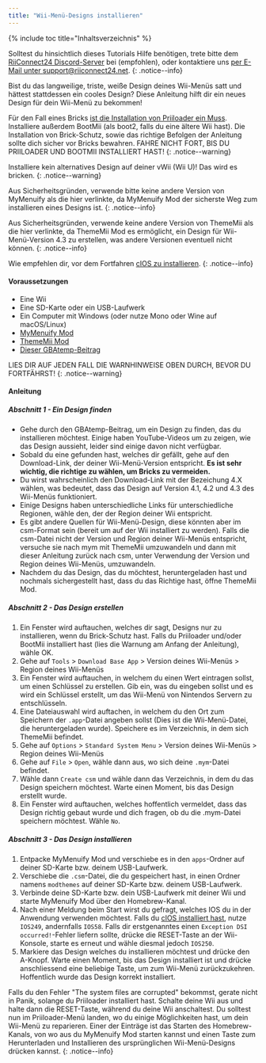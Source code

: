 ```yaml
---
title: "Wii-Menü-Designs installieren"
---
```


{% include toc title="Inhaltsverzeichnis" %}

Solltest du hinsichtlich dieses Tutorials Hilfe benötigen, trete bitte dem [RiiConnect24 Discord-Server](https://discord.gg/b4Y7jfD) bei (empfohlen), oder kontaktiere uns [per E-Mail unter support@riiconnect24.net](mailto:support@riiconnect24.net).
{: .notice--info}

Bist du das langweilige, triste, weiße Design deines Wii-Menüs satt und hättest stattdessen ein cooles Design? Diese Anleitung hilft dir ein neues Design für dein Wii-Menü zu bekommen!

Für den Fall eines Bricks [ist die Installation von Priiloader ein Muss](priiloader). Installiere außerdem BootMii (als boot2, falls du eine ältere Wii hast). Die Installation von Brick-Schutz, sowie das richtige Befolgen der Anleitung sollte dich sicher vor Bricks bewahren. FAHRE NICHT FORT, BIS DU PRIILOADER UND BOOTMII INSTALLIERT HAST!
{: .notice--warning}

Installiere kein alternatives Design auf deiner vWii (Wii U)! Das wird es bricken.
{: .notice--warning}

Aus Sicherheitsgründen, verwende bitte keine andere Version von MyMenuify als die hier verlinkte, da MyMenuify Mod der sicherste Weg zum installieren eines Designs ist.
{: .notice--info}

Aus Sicherheitsgründen, verwende keine andere Version von ThemeMii als die hier verlinkte, da ThemeMii Mod es ermöglicht, ein Design für Wii-Menü-Version 4.3 zu erstellen, was andere Versionen eventuell nicht können.
{: .notice--info}

Wie empfehlen dir, vor dem Fortfahren [cIOS zu installieren](cios).
{: .notice--info}

#### Voraussetzungen

* Eine Wii
* Eine SD-Karte oder ein USB-Laufwerk
* Ein Computer mit Windows (oder nutze Mono oder Wine auf macOS/Linux)
* [MyMenuify Mod](/assets/files/MyMenuifyModv1.5.zip)
* [ThemeMii Mod](/assets/files/New_Thememii_MOD.rar)
* [Dieser GBAtemp-Beitrag](https://gbatemp.net/threads/wii-theme-team-creations-v2.336596/)

LIES DIR AUF JEDEN FALL DIE WARNHINWEISE OBEN DURCH, BEVOR DU FORTFÄHRST!
{: .notice--warning}

#### Anleitung

##### Abschnitt 1 - Ein Design finden

* Gehe durch den GBAtemp-Beitrag, um ein Design zu finden, das du installieren möchtest. Einige haben YouTube-Videos um zu zeigen, wie das Design aussieht, leider sind einige davon nicht verfügbar.
* Sobald du eine gefunden hast, welches dir gefällt, gehe auf den Download-Link, der deiner Wii-Menü-Version entspricht. **Es ist sehr wichtig, die richtige zu wählen, um Bricks zu vermeiden.**
* Du wirst wahrscheinlich den Download-Link mit der Bezeichung 4.X wählen, was bedeutet, dass das Design auf Version 4.1, 4.2 und 4.3 des Wii-Menüs funktioniert.
* Einige Designs haben unterschiedliche Links für unterschiedliche Regionen, wähle den, der der Region deiner Wii entspricht.
* Es gibt andere Quellen für Wii-Menü-Design, diese könnten aber im csm-Format sein (bereit um auf der Wii installiert zu werden). Falls die csm-Datei nicht der Version und Region deiner Wii-Menüs entspricht, versuche sie nach mym mit ThemeMii umzuwandeln und dann mit dieser Anleitung zurück nach csm, unter Verwendung der Version und Region deines Wii-Menüs, umzuwandeln.
* Nachdem du das Design, das du möchtest, heruntergeladen hast und nochmals sichergestellt hast, dass du das Richtige hast, öffne ThemeMii Mod.

##### Abschnitt 2 - Das Design erstellen

1. Ein Fenster wird auftauchen, welches dir sagt, Designs nur zu installieren, wenn du Brick-Schutz hast. Falls du Priiloader und/oder BootMii installiert hast (lies die Warnung am Anfang der Anleitung), wähle OK.
2. Gehe auf `Tools` > `Download Base App` > Version deines Wii-Menüs > Region deines Wii-Menüs
3. Ein Fenster wird auftauchen, in welchem du einen Wert eintragen sollst, um einen Schlüssel zu erstellen. Gib ein, was du eingeben sollst und es wird ein Schlüssel erstellt, um das Wii-Menü von Nintendos Servern zu entschlüsseln.
4. Eine Dateiauswahl wird auftachen, in welchem du den Ort zum Speichern der `.app`-Datei angeben sollst (Dies ist die Wii-Menü-Datei, die heruntergeladen wurde). Speichere es im Verzeichnis, in dem sich ThemeMii befindet.
5. Gehe auf `Options` > `Standard System Menu` > Version deines Wii-Menüs > Region deines Wii-Menüs
6. Gehe auf `File` > `Open`, wähle dann aus, wo sich deine `.mym`-Datei befindet.
7. Wähle dann `Create csm` und wähle dann das Verzeichnis, in dem du das Design speichern möchtest. Warte einen Moment, bis das Design erstellt wurde.
8. Ein Fenster wird auftauchen, welches hoffentlich vermeldet, dass das Design richtig gebaut wurde und dich fragen, ob du die .mym-Datei speichern möchtest. Wähle `No`.

##### Abschnitt 3 - Das Design installieren

1. Entpacke MyMenuify Mod und verschiebe es in den `apps`-Ordner auf deiner SD-Karte bzw. deinem USB-Laufwerk.
2. Verschiebe die `.csm`-Datei, die du gespeichert hast, in einen Ordner namens `modthemes` auf deiner SD-Karte bzw. deinem USB-Laufwerk.
3. Verbinde deine SD-Karte bzw. dein USB-Laufwerk mit deiner Wii und starte MyMenuify Mod über den Homebrew-Kanal.
4. Nach einer Meldung beim Start wirst du gefragt, welches IOS du in der Anwendung verwenden möchtest. Falls du [cIOS installiert hast](cios), nutze `IOS249`, andernfalls `IOS58`. Falls dir erstgenanntes einen `Exception DSI occurred!`-Fehler liefern sollte, drücke die RESET-Taste an der Wii-Konsole, starte es erneut und wähle diesmal jedoch `IOS250`.
5. Markiere das Design welches du installieren möchtest und drücke den A-Knopf. Warte einen Moment, bis das Design installiert ist und drücke anschliessend eine beliebige Taste, um zum Wii-Menü zurückzukehren. Hoffentlich wurde das Design korrekt installiert.

Falls du den Fehler "The system files are corrupted" bekommst, gerate nicht in Panik, solange du Priiloader installiert hast. Schalte deine Wii aus und halte dann die RESET-Taste, während du deine Wii anschaltest. Du solltest nun im Priiloader-Menü landen, wo du einige Möglichkeiten hast, um dein Wii-Menü zu reparieren. Einer der Einträge ist das Starten des Homebrew-Kanals, von wo aus du MyMenuify Mod starten kannst und einen Taste zum Herunterladen und Installieren des ursprünglichen Wii-Menü-Designs drücken kannst.
{: .notice--info}
